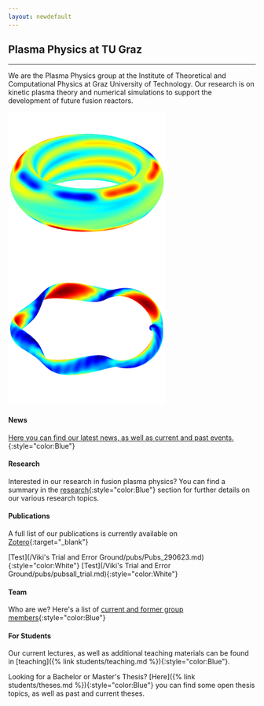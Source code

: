 ```yaml
---
layout: newdefault
---
```

## Plasma Physics at TU Graz

----

We are the Plasma Physics group at the Institute of Theoretical and Computational Physics at Graz University of Technology.
Our research is on kinetic plasma theory and numerical simulations to support the development of future fusion reactors.
<!---(This is a filler space which will eventually be filled with meaningful information about the Team, the Research, etc.)--->

![Tokamak](/assets/Bilder/aug30835_rmp_homepage.png "Tokamak")
&emsp;&emsp;&emsp;&emsp;
![Stellarator](/assets/Bilder/w7x_homepage.png "Stellarator")


#### News

[Here you can find our latest news, as well as current and past events.](/newsupdates "TUG ITP Plasma News"){:style="color:Blue"}

#### Research

Interested in our research in fusion plasma physics?
You can find a summary in the [research](/research "TUG ITP Plasma Research"){:style="color:Blue"} section for further details on our various research topics.

#### Publications

<!---[Here you can find our publications](/publications "TUG ITP Plasma Publications")--->
A full list of our publications is currently available on [Zotero](https://www.zotero.org/itpplasma){:target="_blank"}

[Test](/Viki's Trial and Error Ground/pubs/Pubs_290623.md){:style="color:White"}
[Test](/Viki's Trial and Error Ground/pubs/pubsall_trial.md){:style="color:White"}

#### Team

<!---[Our wonderful team, as well as "alumni researchers"](/team/team "TUG ITP Plasma Group")--->
Who are we?
Here's a list of [current and former group members](/team "TUG ITP Plasma Group"){:style="color:Blue"}

#### For Students

Our current lectures, as well as additional teaching materials can be found in [teaching]({% link students/teaching.md %}){:style="color:Blue"}.

Looking for a Bachelor or Master's Thesis? [Here]({% link students/theses.md %}){:style="color:Blue"} you can find some open thesis topics, as well as past and current theses.
